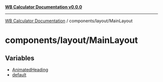 [**WB Calculator Documentation v0.0.0**](../../../README.md)

***

[WB Calculator Documentation](../../../README.md) / components/layout/MainLayout

# components/layout/MainLayout

## Variables

- [AnimatedHeading](variables/AnimatedHeading.md)
- [default](variables/default.md)

